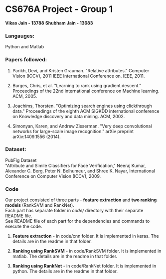 CS676A Project - Group 1
========
**Vikas Jain - 13788**
**Shubham Jain - 13683**    

### Langauges:
Python and Matlab

### Papers followed:
1. Parikh, Devi, and Kristen Grauman. "Relative attributes." Computer Vision (ICCV), 2011 IEEE International Conference on. IEEE, 2011.
2. Burges, Chris, et al. "Learning to rank using gradient descent." Proceedings of the 22nd international conference on Machine learning. ACM, 2005.

3. Joachims, Thorsten. "Optimizing search engines using clickthrough data." Proceedings of the eighth ACM SIGKDD international conference on Knowledge discovery and data mining. ACM, 2002.

4. Simonyan, Karen, and Andrew Zisserman. "Very deep convolutional networks for large-scale image recognition." arXiv preprint arXiv:1409.1556 (2014).

### Dataset:
PubFig Dataset  
"Attribute and Simile Classifiers for Face Verification,"
Neeraj Kumar, Alexander C. Berg, Peter N. Belhumeur, and Shree K. Nayar,
International Conference on Computer Vision (ICCV), 2009.

### Code
Our project consisted of three parts - **feature extraction** and **two ranking models** (RankSVM and RankNet).  
Each part has separate folder in _code/_ directory with their separate README file.  
See README file of each part for the dependencies and commands to execute the code.  

1. **Feature extraction** -  in code/cnn folder. It is implemented in keras. The details are in the readme in that folder.

2. **Ranking using RankSVM** - in code/RankSVM folder. It is implemented in matlab. The details are in the readme in that folder.

3. **Ranking using RankNet** - in code/RankNet folder. It is implemented in python. The details are in the readme in that folder.
